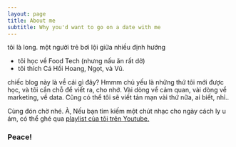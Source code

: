 ```yaml
---
layout: page
title: About me
subtitle: Why you'd want to go on a date with me
---
```


tôi là long. một người trẻ bơi lội giữa nhiều định hướng
- tôi học về Food Tech (nhưng nấu ăn rất dở)
- tôi thích Cá Hồi Hoang, Ngọt, và Vũ.

chiếc blog này là về cái gì đây? Hmmm chủ yếu là những thứ tôi mới được học, và tôi cần chỗ để viết ra, cho nhớ. Vài dòng về cảm quan, vài dòng về marketing, về data. Cũng có thể tôi sẽ viết tản mạn vài thứ nữa, ai biết, nhỉ..

Cùng đón chờ nhé. À, Nếu bạn tìm kiếm một chút nhạc cho ngày cách ly u ám, có thể ghé qua [playlist của tôi trên Youtube.](https://www.youtube.com/playlist?list=PLpnDaptUtCkpgx9rSlMaw2Q8BBHLV-Fld)
### Peace!
